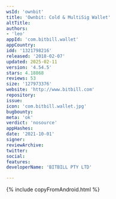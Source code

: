 ```yaml
---
wsId: 'ownbit'
title: 'Ownbit: Cold & MultiSig Wallet'
altTitle: 
authors:
- 'leo'
appId: 'com.bitbill.wallet'
appCountry: 
idd: '1321798216'
released: '2018-02-07'
updated: 2025-02-11
version: '4.54.5'
stars: 4.18868
reviews: 53
size: '127973376'
website: 'http://www.bitbill.com'
repository: 
issue: 
icon: 'com.bitbill.wallet.jpg'
bugbounty: 
meta: 'ok'
verdict: 'nosource'
appHashes: 
date: '2021-10-01'
signer: 
reviewArchive: 
twitter: 
social: 
features: 
developerName: 'BITBILL PTY LTD'

---
```


{% include copyFromAndroid.html %}
